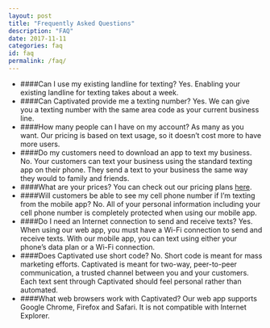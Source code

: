 ```yaml
---
layout: post
title: "Frequently Asked Questions"
description: "FAQ"
date: 2017-11-11
categories: faq
id: faq
permalink: /faq/
---
```


* ####Can I use my existing landline for texting?
  Yes. Enabling your existing landline for texting takes about a week.
* ####Can Captivated provide me a texting number?
  Yes. We can give you a texting number with the same area code as your current business line.
* ####How many people can I have on my account?
  As many as you want. Our pricing is based on text usage, so it doesn’t cost more to have more users.
* ####Do my customers need to download an app to text my business.
  No. Your customers can text your business using the standard texting app on their phone. They send a text to your business the same way they would to family and friends.
* ####What are your prices?
  You can check out our pricing plans [here](/get-started/).
* ####Will customers be able to see my cell phone number if I’m  texting from the mobile app?
  No. All of your personal information including your cell phone number is completely protected when using our mobile app.
* ####Do I need an Internet connection to send and receive texts?
  Yes. When using our web app, you must have a Wi-Fi connection to send and receive texts. With our mobile app, you can text using either your phone’s data plan or a Wi-Fi connection.
* ####Does Captivated use short code?
  No. Short code is meant for mass marketing efforts. Captivated is meant for two-way, peer-to-peer communication, a trusted channel between you and your customers. Each text sent through Captivated should feel personal rather than automated.
* ####What web browsers work with Captivated?
  Our web app supports Google Chrome, Firefox and Safari. It is not compatible with Internet Explorer.
